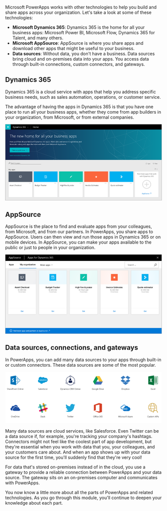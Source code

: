 Microsoft PowerApps works with other technologies to help you build and share apps across your organization. Let's take a look at some of these technologies:

- **Microsoft Dynamics 365**: Dynamics 365 is the home for all your business apps: Microsoft Power BI, Microsoft Flow, Dynamics 365 for Talent, and many others.
- **Microsoft AppSource**: AppSource is where you share apps and download other apps that might be useful to your business.
- **Data sources**: Without data, you don't have a business. Data sources bring cloud and on-premises data into your apps. You access data through built-in connections, custom connectors, and gateways.

## Dynamics 365
Dynamics 365 is a cloud service with apps that help you address specific business needs, such as sales automation, operations, or customer service.

The advantage of having the apps in Dynamics 365 is that you have one place to run all your business apps, whether they come from app builders in your organization, from Microsoft, or from external companies.

![Dynamics 365 home page](../media/powerapps-dynamics.png)

## AppSource
AppSource is the place to find and evaluate apps from your colleagues, from Microsoft, and from our partners. In PowerApps, you share apps to AppSource. Users can then view and run those apps in Dynamics 365 or on mobile devices. In AppSource, you can make your apps available to the public or just to people in your organization.

![AppSource](../media/powerapps-appsource.png)

## Data sources, connections, and gateways
In PowerApps, you can add many data sources to your apps through built-in or custom connectors. These data sources are some of the most popular.

![PowerApps data sources](../media/powerapps-datasources.png)

Many data sources are cloud services, like Salesforce. Even Twitter can be a data source if, for example, you're tracking your company's hashtags. Connectors might not feel like the coolest part of app development, but they're essential when you work with data that you, your colleagues, and your customers care about. And when an app shows up with your data source for the first time, you'll suddenly find that they're very cool!

For data that's stored on-premises instead of in the cloud, you use a gateway to provide a reliable connection between PowerApps and your data source. The gateway sits on an on-premises computer and communicates with PowerApps.

You now know a little more about all the parts of PowerApps and related technologies. As you go through this module, you'll continue to deepen your knowledge about each part.
